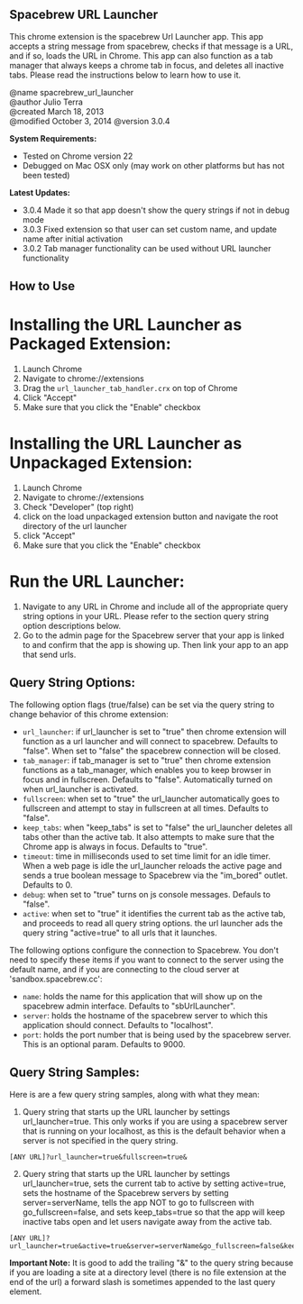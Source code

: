 Spacebrew URL Launcher
----------------------

This chrome extension is the spacebrew Url Launcher app. This app accepts a string message from spacebrew, checks if that message is a URL, and if so, loads the URL in Chrome. This app can also function as a tab manager that always keeps a chrome tab in focus, and deletes all inactive tabs. Please read the instructions below to learn how to use it.

@name 		spacrebrew_url_launcher  
@author		Julio Terra  
@created 	March 18, 2013    
@modified 	October 3, 2014
@version	3.0.4
  
**System Requirements:** 
* Tested on Chrome version 22 
* Debugged on Mac OSX only (may work on other platforms but has not been tested)  

**Latest Updates:**
* 3.0.4 Made it so that app doesn't show the query strings if not in debug mode 
* 3.0.3 Fixed extension so that user can set custom name, and update name after initial activation
* 3.0.2 Tab manager functionality can be used without URL launcher functionality 
  
How to Use 
----------------------------  

Installing the URL Launcher as Packaged Extension:
============================  
1. Launch Chrome  
2. Navigate to chrome://extensions  
3. Drag the `url_launcher_tab_handler.crx` on top of Chrome
4. Click "Accept"  
5. Make sure that you click the "Enable" checkbox

Installing the URL Launcher as Unpackaged Extension:
============================  
1. Launch Chrome  
2. Navigate to chrome://extensions  
3. Check "Developer" (top right)  
4. click on the load unpackaged extension button and navigate the root directory of the url launcher  
5. click "Accept"  
6. Make sure that you click the "Enable" checkbox

Run the URL Launcher:
============================  
1. Navigate to any URL in Chrome and include all of the appropriate query string options in your URL. Please refer to the section query string option descriptions below.     
2. Go to the admin page for the Spacebrew server that your app is linked to and confirm that the app is showing up. Then link your app to an app that send urls.  
  
Query String Options:
---------------------  
  
The following option flags (true/false) can be set via the query string to change behavior of this chrome extension:

* `url_launcher`: if url_launcher is set to "true" then chrome extension will function as a url launcher and will connect to spacebrew. Defaults to "false". When set to "false" the spacebrew connection will be closed. 
* `tab_manager`: if tab_manager is set to "true" then chrome extension functions as a tab_manager, which enables you to keep browser in focus and in fullscreen. Defaults to "false". Automatically turned on when url_launcher is activated.
* `fullscreen`: when set to "true" the url_launcher automatically goes to fullscreen and attempt to stay in fullscreen at all times. Defaults to "false".
* `keep_tabs`: when "keep_tabs" is set to "false" the url_launcher deletes all tabs other than the active tab. It also attempts to make sure that the Chrome app is always in focus. Defaults to "true".
* `timeout`: time in milliseconds used to set time limit for an idle timer. When a web page is idle the url_launcher reloads the active page and sends a true boolean message to Spacebrew via the "im_bored" outlet. Defaults to 0.
* `debug`: when set to "true" turns on js console messages. Defauls to "false".
* `active`: when set to "true" it identifies the current tab as the active tab, and proceeds to read all query string options. the url launcher ads the query string "active=true" to all urls that it launches. 

The following options configure the connection to Spacebrew. You don't need to specify these items if you want to connect to the server using the default name, and if you are connecting to the cloud server at 'sandbox.spacebrew.cc':
* `name`: holds the name for this application that will show up on the spacebrew admin interface. Defaults to "sbUrlLauncher".
* `server`: holds the hostname of the spacebrew server to which this application should connect. Defaults to "localhost".
* `port`: holds the port number that is being used by the spacebrew server. This is an optional param. Defaults to 9000. 

Query String Samples:
---------------------  
  
Here is are a few query string samples, along with what they mean:
  
1. Query string that starts up the URL launcher by settings url_launcher=true. This only works if you are using a spacebrew server that is running on your localhost, as this is the default behavior when a server is not specified in the query string. 
```
[ANY URL]?url_launcher=true&fullscreen=true&
```
	
2. Query string that starts up the URL launcher by settings url_launcher=true, sets the current tab to active by setting active=true, sets the hostname of the Spacebrew servers by setting server=serverName, tells the app NOT to go to fullscreen with go_fullscreen=false, and sets keep_tabs=true so that the app will keep inactive tabs open and let users navigate away from the active tab.
```
[ANY URL]?url_launcher=true&active=true&server=serverName&go_fullscreen=false&keep_tabs=true&
```

**Important Note:** It is good to add the trailing "&" to the query string because if you are loading a site at a directory level (there is no file extension at the end of the url) a forward slash is sometimes appended to the last query element.
